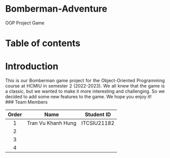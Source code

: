 # Bomberman-Adventure
OOP Project Game
# Table of contents
# Introduction
<div style = "text-align: justify">
This is our Bomberman game project for the Object-Oriented Programming course at HCMIU in semester 2 (2022-2023). We all knew that the game is a classic, but we wanted to make it more interesting and challenging. So we decided to add some new features to the game. We hope you enjoy it!
</div>
### Team Members

| Order |         Name          | Student ID  |
|:-----:|:---------------------:|:-----------:|
|   1   |   Tran Vu Khanh Hung  | ITCSIU21182 |
|   2   |                       |             |
|   3   |                       |             |
|   4   |                       |             |
